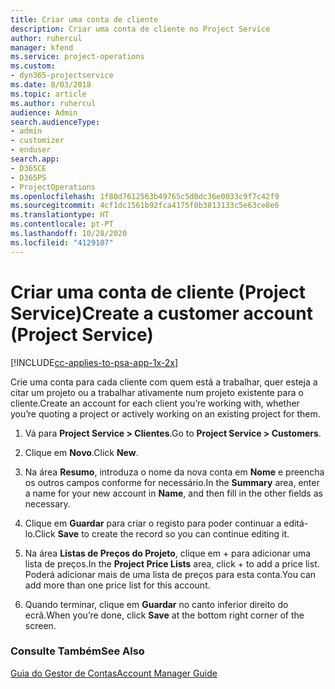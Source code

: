 ```yaml
---
title: Criar uma conta de cliente
description: Criar uma conta de cliente no Project Service
author: ruhercul
manager: kfend
ms.service: project-operations
ms.custom:
- dyn365-projectservice
ms.date: 8/03/2018
ms.topic: article
ms.author: ruhercul
audience: Admin
search.audienceType:
- admin
- customizer
- enduser
search.app:
- D365CE
- D365PS
- ProjectOperations
ms.openlocfilehash: 1f80d7612563b49765c5d0dc36e0033c9f7c42f9
ms.sourcegitcommit: 4cf1dc1561b92fca4175f0b3813133c5e63ce8e6
ms.translationtype: HT
ms.contentlocale: pt-PT
ms.lasthandoff: 10/28/2020
ms.locfileid: "4129107"
---
```

# <a name="create-a-customer-account-project-service"></a><span data-ttu-id="ef7d5-103">Criar uma conta de cliente (Project Service)</span><span class="sxs-lookup"><span data-stu-id="ef7d5-103">Create a customer account (Project Service)</span></span>

[!INCLUDE[cc-applies-to-psa-app-1x-2x](../includes/cc-applies-to-psa-app-1x-2x.md)]

<span data-ttu-id="ef7d5-104">Crie uma conta para cada cliente com quem está a trabalhar, quer esteja a citar um projeto ou a trabalhar ativamente num projeto existente para o cliente.</span><span class="sxs-lookup"><span data-stu-id="ef7d5-104">Create an account for each client you’re working with, whether you’re quoting a project or actively working on an existing project for them.</span></span>  
  
1.  <span data-ttu-id="ef7d5-105">Vá para **Project Service > Clientes**.</span><span class="sxs-lookup"><span data-stu-id="ef7d5-105">Go to **Project Service > Customers**.</span></span>  
  
2.  <span data-ttu-id="ef7d5-106">Clique em **Novo**.</span><span class="sxs-lookup"><span data-stu-id="ef7d5-106">Click **New**.</span></span>  
  
3.  <span data-ttu-id="ef7d5-107">Na área **Resumo**, introduza o nome da nova conta em **Nome** e preencha os outros campos conforme for necessário.</span><span class="sxs-lookup"><span data-stu-id="ef7d5-107">In the **Summary** area, enter a name for your new account in **Name**, and then fill in the other fields as necessary.</span></span>  
  
4.  <span data-ttu-id="ef7d5-108">Clique em **Guardar** para criar o registo para poder continuar a editá-lo.</span><span class="sxs-lookup"><span data-stu-id="ef7d5-108">Click **Save** to create the record so you can continue editing it.</span></span>  
  
5.  <span data-ttu-id="ef7d5-109">Na área **Listas de Preços do Projeto**, clique em + para adicionar uma lista de preços.</span><span class="sxs-lookup"><span data-stu-id="ef7d5-109">In the **Project Price Lists** area, click + to add a price list.</span></span> <span data-ttu-id="ef7d5-110">Poderá adicionar mais de uma lista de preços para esta conta.</span><span class="sxs-lookup"><span data-stu-id="ef7d5-110">You can add more than one price list for this account.</span></span>  
  
6.  <span data-ttu-id="ef7d5-111">Quando terminar, clique em **Guardar** no canto inferior direito do ecrã.</span><span class="sxs-lookup"><span data-stu-id="ef7d5-111">When you’re done, click **Save** at the bottom right corner of the screen.</span></span>  
  
### <a name="see-also"></a><span data-ttu-id="ef7d5-112">Consulte Também</span><span class="sxs-lookup"><span data-stu-id="ef7d5-112">See Also</span></span>  
 [<span data-ttu-id="ef7d5-113">Guia do Gestor de Contas</span><span class="sxs-lookup"><span data-stu-id="ef7d5-113">Account Manager Guide</span></span>](../psa/account-manager-guide.md)

